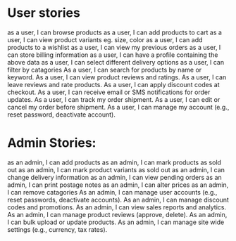 # User stories
as a user, I can browse products
as a user, I can add products to cart
as a user, I can view product variants eg. size, color 
as a user, I can add products to a wishlist
as a user, I can view my previous orders
as a user, I can store billing information
as a user, I can have a profile containing the above data
as a user, I can select different delivery options
as a user, I can filter by catagories
As a user, I can search for products by name or keyword.
As a user, I can view product reviews and ratings.
As a user, I can leave reviews and rate products.
As a user, I can apply discount codes at checkout.
As a user, I can receive email or SMS notifications for order updates.
As a user, I can track my order shipment.
As a user, I can edit or cancel my order before shipment.
As a user, I can manage my account (e.g., reset password, deactivate account).

# Admin Stories:
as an admin, I can add products 
as an admin, I can mark products as sold out 
as an admin, I can mark product variants as sold out
as an admin, I can change delivery information
as an admin, I can view pending orders
as an admin, I can print postage notes
as an admin, I can alter prices 
as an admin, I can remove catagories
As an admin, I can manage user accounts (e.g., reset passwords, deactivate accounts).
As an admin, I can manage discount codes and promotions.
As an admin, I can view sales reports and analytics.
As an admin, I can manage product reviews (approve, delete).
As an admin, I can bulk upload or update products.
As an admin, I can manage site wide settings (e.g., currency, tax rates).
